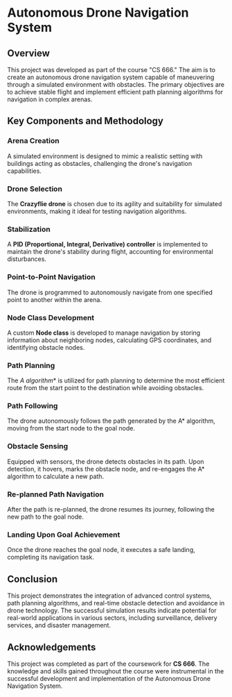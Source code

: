# Autonomous Drone Navigation System

## Overview
This project was developed as part of the course "CS 666." The aim is to create an autonomous drone navigation system capable of maneuvering through a simulated environment with obstacles. The primary objectives are to achieve stable flight and implement efficient path planning algorithms for navigation in complex arenas.

## Key Components and Methodology

### Arena Creation
A simulated environment is designed to mimic a realistic setting with buildings acting as obstacles, challenging the drone's navigation capabilities.

### Drone Selection
The **Crazyflie drone** is chosen due to its agility and suitability for simulated environments, making it ideal for testing navigation algorithms.

### Stabilization
A **PID (Proportional, Integral, Derivative) controller** is implemented to maintain the drone's stability during flight, accounting for environmental disturbances.

### Point-to-Point Navigation
The drone is programmed to autonomously navigate from one specified point to another within the arena.

### Node Class Development
A custom **Node class** is developed to manage navigation by storing information about neighboring nodes, calculating GPS coordinates, and identifying obstacle nodes.

### Path Planning
The **A* algorithm** is utilized for path planning to determine the most efficient route from the start point to the destination while avoiding obstacles.

### Path Following
The drone autonomously follows the path generated by the A* algorithm, moving from the start node to the goal node.

### Obstacle Sensing
Equipped with sensors, the drone detects obstacles in its path. Upon detection, it hovers, marks the obstacle node, and re-engages the A* algorithm to calculate a new path.

### Re-planned Path Navigation
After the path is re-planned, the drone resumes its journey, following the new path to the goal node.

### Landing Upon Goal Achievement
Once the drone reaches the goal node, it executes a safe landing, completing its navigation task.

## Conclusion
This project demonstrates the integration of advanced control systems, path planning algorithms, and real-time obstacle detection and avoidance in drone technology. The successful simulation results indicate potential for real-world applications in various sectors, including surveillance, delivery services, and disaster management.

## Acknowledgements
This project was completed as part of the coursework for **CS 666**. The knowledge and skills gained throughout the course were instrumental in the successful development and implementation of the Autonomous Drone Navigation System.
